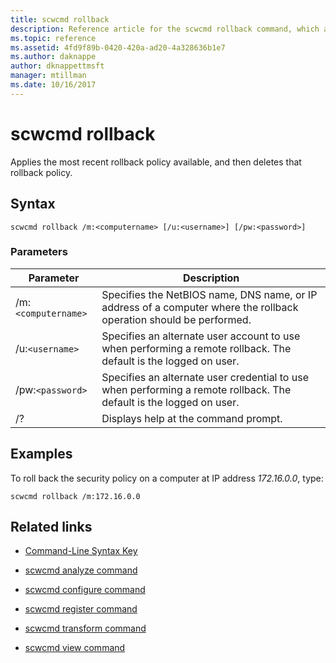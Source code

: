 ```yaml
---
title: scwcmd rollback
description: Reference article for the scwcmd rollback command, which applies the most recent rollback policy available, and then deletes that rollback policy.
ms.topic: reference
ms.assetid: 4fd9f89b-0420-420a-ad20-4a328636b1e7
ms.author: daknappe
author: dknappettmsft
manager: mtillman
ms.date: 10/16/2017
---
```


# scwcmd rollback



Applies the most recent rollback policy available, and then deletes that rollback policy.

## Syntax

```
scwcmd rollback /m:<computername> [/u:<username>] [/pw:<password>]
```

### Parameters

| Parameter | Description |
|--|--|
| /m:`<computername>` | Specifies the NetBIOS name, DNS name, or IP address of a computer where the rollback operation should be performed. |
| /u:`<username>` | Specifies an alternate user account to use when performing a remote rollback. The default is the logged on user. |
| /pw:`<password>` | Specifies an alternate user credential to use when performing a remote rollback. The default is the logged on user. |
| /? | Displays help at the command prompt. |

## Examples

To roll back the security policy on a computer at IP address *172.16.0.0*, type:

```
scwcmd rollback /m:172.16.0.0
```

## Related links

- [Command-Line Syntax Key](command-line-syntax-key.md)

- [scwcmd analyze command](scwcmd-analyze.md)

- [scwcmd configure command](scwcmd-configure.md)

- [scwcmd register command](scwcmd-register.md)

- [scwcmd transform command](scwcmd-transform.md)

- [scwcmd view command](scwcmd-view.md)

